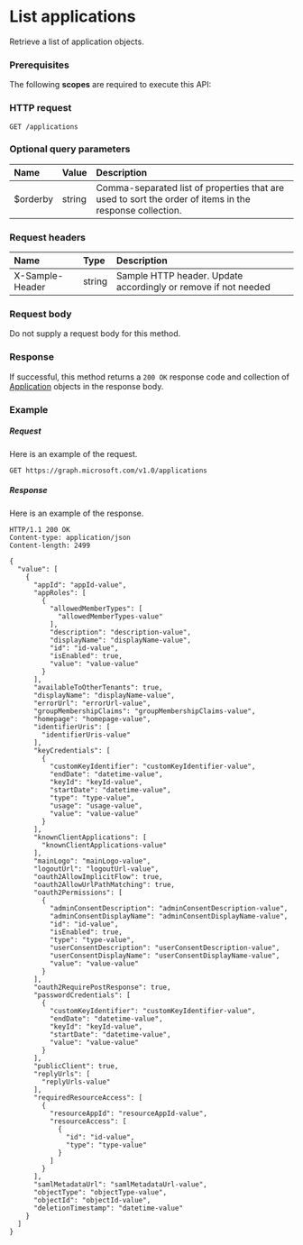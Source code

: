 # List applications

Retrieve a list of application objects.
### Prerequisites
The following **scopes** are required to execute this API: 
### HTTP request
<!-- { "blockType": "ignored" } -->
```http
GET /applications
```
### Optional query parameters
|Name|Value|Description|
|:---------------|:--------|:-------|
|$orderby|string|Comma-separated list of properties that are used to sort the order of items in the response collection.|

### Request headers
| Name       | Type | Description|
|:-----------|:------|:----------|
| X-Sample-Header  | string  | Sample HTTP header. Update accordingly or remove if not needed|

### Request body
Do not supply a request body for this method.
### Response
If successful, this method returns a `200 OK` response code and collection of [Application](../resources/application.md) objects in the response body.
### Example
##### Request
Here is an example of the request.
<!-- {
  "blockType": "request",
  "name": "get_applications"
}-->
```http
GET https://graph.microsoft.com/v1.0/applications
```
##### Response
Here is an example of the response.
<!-- {
  "blockType": "response",
  "truncated": false,
  "@odata.type": "microsoft.graph.application",
  "isCollection": true
} -->
```http
HTTP/1.1 200 OK
Content-type: application/json
Content-length: 2499

{
  "value": [
    {
      "appId": "appId-value",
      "appRoles": [
        {
          "allowedMemberTypes": [
            "allowedMemberTypes-value"
          ],
          "description": "description-value",
          "displayName": "displayName-value",
          "id": "id-value",
          "isEnabled": true,
          "value": "value-value"
        }
      ],
      "availableToOtherTenants": true,
      "displayName": "displayName-value",
      "errorUrl": "errorUrl-value",
      "groupMembershipClaims": "groupMembershipClaims-value",
      "homepage": "homepage-value",
      "identifierUris": [
        "identifierUris-value"
      ],
      "keyCredentials": [
        {
          "customKeyIdentifier": "customKeyIdentifier-value",
          "endDate": "datetime-value",
          "keyId": "keyId-value",
          "startDate": "datetime-value",
          "type": "type-value",
          "usage": "usage-value",
          "value": "value-value"
        }
      ],
      "knownClientApplications": [
        "knownClientApplications-value"
      ],
      "mainLogo": "mainLogo-value",
      "logoutUrl": "logoutUrl-value",
      "oauth2AllowImplicitFlow": true,
      "oauth2AllowUrlPathMatching": true,
      "oauth2Permissions": [
        {
          "adminConsentDescription": "adminConsentDescription-value",
          "adminConsentDisplayName": "adminConsentDisplayName-value",
          "id": "id-value",
          "isEnabled": true,
          "type": "type-value",
          "userConsentDescription": "userConsentDescription-value",
          "userConsentDisplayName": "userConsentDisplayName-value",
          "value": "value-value"
        }
      ],
      "oauth2RequirePostResponse": true,
      "passwordCredentials": [
        {
          "customKeyIdentifier": "customKeyIdentifier-value",
          "endDate": "datetime-value",
          "keyId": "keyId-value",
          "startDate": "datetime-value",
          "value": "value-value"
        }
      ],
      "publicClient": true,
      "replyUrls": [
        "replyUrls-value"
      ],
      "requiredResourceAccess": [
        {
          "resourceAppId": "resourceAppId-value",
          "resourceAccess": [
            {
              "id": "id-value",
              "type": "type-value"
            }
          ]
        }
      ],
      "samlMetadataUrl": "samlMetadataUrl-value",
      "objectType": "objectType-value",
      "objectId": "objectId-value",
      "deletionTimestamp": "datetime-value"
    }
  ]
}
```

<!-- uuid: 8fcb5dbc-d5aa-4681-8e31-b001d5168d79
2015-10-25 14:57:30 UTC -->
<!-- {
  "type": "#page.annotation",
  "description": "List applications",
  "keywords": "",
  "section": "documentation",
  "tocPath": ""
}-->